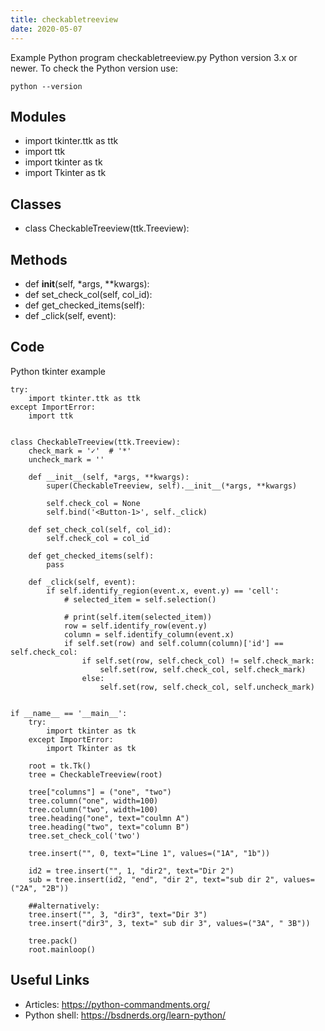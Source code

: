```yaml
---
title: checkabletreeview
date: 2020-05-07
---
```

Example Python program checkabletreeview.py
Python version 3.x or newer.
To check the Python version use:

    python --version

## Modules

* import tkinter.ttk as ttk
* import ttk
* import tkinter as tk
* import Tkinter as tk

## Classes

* class CheckableTreeview(ttk.Treeview):

## Methods

* def __init__(self, *args, **kwargs):
* def set_check_col(self, col_id):
* def get_checked_items(self):
* def _click(self, event):

## Code

Python tkinter example

    try:
        import tkinter.ttk as ttk
    except ImportError:
        import ttk
    
    
    class CheckableTreeview(ttk.Treeview):
        check_mark = '✓'  # '*'
        uncheck_mark = ''
    
        def __init__(self, *args, **kwargs):
            super(CheckableTreeview, self).__init__(*args, **kwargs)
    
            self.check_col = None
            self.bind('<Button-1>', self._click)
    
        def set_check_col(self, col_id):
            self.check_col = col_id
    
        def get_checked_items(self):
            pass
    
        def _click(self, event):
            if self.identify_region(event.x, event.y) == 'cell':
                # selected_item = self.selection()
    
                # print(self.item(selected_item))
                row = self.identify_row(event.y)
                column = self.identify_column(event.x)
                if self.set(row) and self.column(column)['id'] == self.check_col:
                    if self.set(row, self.check_col) != self.check_mark:
                        self.set(row, self.check_col, self.check_mark)
                    else:
                        self.set(row, self.check_col, self.uncheck_mark)
    
    
    if __name__ == '__main__':
        try:
            import tkinter as tk
        except ImportError:
            import Tkinter as tk
    
        root = tk.Tk()
        tree = CheckableTreeview(root)
    
        tree["columns"] = ("one", "two")
        tree.column("one", width=100)
        tree.column("two", width=100)
        tree.heading("one", text="coulmn A")
        tree.heading("two", text="column B")
        tree.set_check_col('two')
    
        tree.insert("", 0, text="Line 1", values=("1A", "1b"))
    
        id2 = tree.insert("", 1, "dir2", text="Dir 2")
        sub = tree.insert(id2, "end", "dir 2", text="sub dir 2", values=("2A", "2B"))
    
        ##alternatively:
        tree.insert("", 3, "dir3", text="Dir 3")
        tree.insert("dir3", 3, text=" sub dir 3", values=("3A", " 3B"))
    
        tree.pack()
        root.mainloop()

## Useful Links

- Articles: https://python-commandments.org/
- Python shell: https://bsdnerds.org/learn-python/
